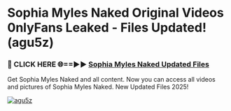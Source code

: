 # Sophia Myles Naked Original Videos 0nlyFans Leaked - Files Updated! (agu5z)

<h3>🔴 CLICK HERE 🌐==►► <a href="https://tinyurl.com/yckcrads" rel="nofollow">Sophia Myles Naked Updated Files</a></h3>

Get Sophia Myles Naked and all content. Now you can access all videos and pictures of Sophia Myles Naked. New Updated Files 2025!

[![agu5z](https://i.imgur.com/hpKpOFt.gif)](https://tinyurl.com/yckcrads)
